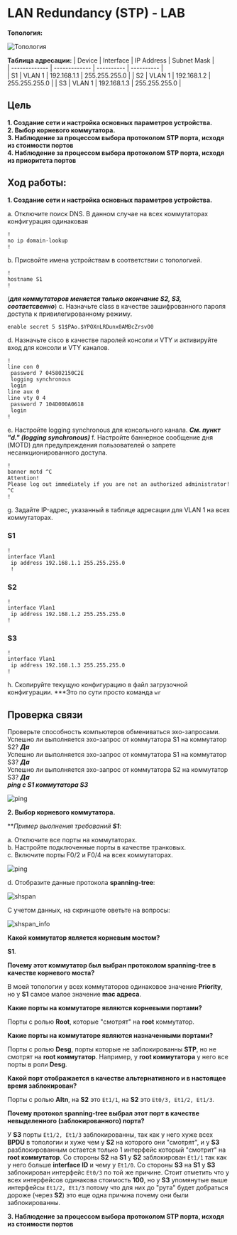 # LAN Redundancy (STP) - LAB

**Топология:**

![Топология](https://github.com/AlexanderRudakov/airudakov_otus_network_engineer_cource/blob/main/LABS/03%20STP/pictures/topology.PNG)

**Таблица адресации:**
| Device        | Interface     | IP Address   | Subnet Mask   |  
| ------------- | ------------- | ----------   | ----------    |  
| S1            | VLAN 1        | 192.168.1.1  | 255.255.255.0 |
| S2            | VLAN 1        | 192.168.1.2  | 255.255.255.0 |
| S3            | VLAN 1        | 192.168.1.3  | 255.255.255.0 |

## Цель

**1. Создание сети и настройка основных параметров устройства.**<br/>
**2. Выбор корневого коммутатора.**<br/>
**3. Наблюдение за процессом выбора протоколом STP порта, исходя из стоимости портов**<br/>
**4. Наблюдение за процессом выбора протоколом STP порта, исходя из приоритета портов**<br/>

## Ход работы:

**1. Создание сети и настройка основных параметров устройства.**<br/>

a. Отключите поиск DNS. В данном случае на всех коммутаторах конфигурация одинаковая
```
!         
no ip domain-lookup
!
```
b. Присвойте имена устройствам в соответствии с топологией.
```
!
hostname S1 
!
```
(***для коммутаторов меняется только окончание S2, S3, соответсвенно***)
c. Назначьте class в качестве зашифрованного пароля доступа к привилегированному режиму.
```
enable secret 5 $1$PAo.$YPOXnLRDunx0AMBcZrsvO0
```
d.	Назначьте cisco в качестве паролей консоли и VTY и активируйте вход для консоли и VTY каналов.
```
!         
line con 0
 password 7 045802150C2E
 logging synchronous
 login    
line aux 0
line vty 0 4
 password 7 104D000A0618
 login    
!    
```
e.	Настройте logging synchronous для консольного канала. 
***См. пункт "d." (logging synchronous)***
f.	Настройте баннерное сообщение дня (MOTD) для предупреждения пользователей о запрете несанкционированного доступа.
```
!         
banner motd ^C
Attention!
Please log out immediately if you are not an authorized administrator!
^C        
!   
```
g.	Задайте IP-адрес, указанный в таблице адресации для VLAN 1 на всех коммутаторах.
### S1
```
!
interface Vlan1
 ip address 192.168.1.1 255.255.255.0
 !
```
### S2
```
!         
interface Vlan1
 ip address 192.168.1.2 255.255.255.0
!   
```
### S3
```
!         
interface Vlan1
 ip address 192.168.1.3 255.255.255.0
!  
```
h.	Скопируйте текущую конфигурацию в файл загрузочной конфигурации.
***Это по сути просто команда `wr`

## Проверка связи
Проверьте способность компьютеров обмениваться эхо-запросами. <br/>
Успешно ли выполняется эхо-запрос от коммутатора S1 на коммутатор S2? ***Да*** <br/>
Успешно ли выполняется эхо-запрос от коммутатора S1 на коммутатор S3? ***Да*** <br/>
Успешно ли выполняется эхо-запрос от коммутатора S2 на коммутатор S3? ***Да*** <br/>
***ping c S1 коммутатора S3***

![ping](https://github.com/AlexanderRudakov/airudakov_otus_network_engineer_cource/blob/main/LABS/03%20STP/pictures/pingS1_S3.PNG)


**2. Выбор корневого коммутатора.**<br/>

***Пример выолнения требований **S1***:

a. Отключите все порты на коммутаторах.<br/>
b. Настройте подключенные порты в качестве транковых.<br/>
c. Включите порты F0/2 и F0/4 на всех коммутаторах.<br/>

![ping](https://github.com/AlexanderRudakov/airudakov_otus_network_engineer_cource/blob/main/LABS/03%20STP/pictures/pingS3_S1.PNG)

d. Отобразите данные протокола **spanning-tree**:

![shspan](https://github.com/AlexanderRudakov/airudakov_otus_network_engineer_cource/blob/main/LABS/03%20STP/pictures/STP_root_switch(1).PNG)

С учетом данных, на скриншоте оветьте на вопросы:

![shspan_info](https://github.com/AlexanderRudakov/airudakov_otus_network_engineer_cource/blob/main/LABS/03%20STP/pictures/sh_span_info.PNG)

**Какой коммутатор является корневым мостом?** 

**S1**.

**Почему этот коммутатор был выбран протоколом spanning-tree в качестве корневого моста?** 

В моей топологии у всех коммутаторов одинаковое значение **Priority**, но у **S1** самое малое значение **mac адреса**.

**Какие порты на коммутаторе являются корневыми портами?** 

Порты с ролью **Root**, которые "смотрят" на **root** коммутатор.

**Какие порты на коммутаторе являются назначенными портами?** 

Порты с ролью **Desg**, порты которые не заблокированны **STP**, но не смотрят на **root коммутатор**. Например, у **root коммутатора** у него все порты в роли **Desg**.

**Какой порт отображается в качестве альтернативного и в настоящее время заблокирован?**

Порты с ролью **Altn**, на **S2** это ```Et1/1```, на **S2** это ```Et0/3, Et1/2, Et1/3```.

**Почему протокол spanning-tree выбрал этот порт в качестве невыделенного (заблокированного) порта?**

У **S3** порты ```Et1/2, Et1/3``` заблокированны, так как у него хуже всех **BPDU** в топологии и хуже чем у **S2** на которого они "смотрят", и у **S3** разблокированным остается только 1 интерфейс который "смотрит" на **root коммутатор**. Со стороны **S2** на **S1** у **S2** заблокирован ```Et1/1``` так как у него больше **interface ID** и чему у ```Et1/0```. Со стороны **S3** на **S1** у **S3** заблокирован интерфейс ```Et0/3``` по той же причине. Стоит отметить что у всех интерфейсов одинакова стоимость **100**, но у **S3** упомянутые выше интерфейсы ```Et1/2, Et1/3``` потому что для них до "рута" будет добраться дороже (через **S2**) это еще одна причина почему они были заблокированны.


**3. Наблюдение за процессом выбора протоколом STP порта, исходя из стоимости портов**<br/>
